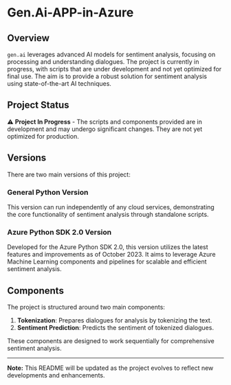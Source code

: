 # Gen.Ai-APP-in-Azure

## Overview

`gen.ai` leverages advanced AI models for sentiment analysis, focusing on processing and understanding dialogues. The project is currently in progress, with scripts that are under development and not yet optimized for final use. The aim is to provide a robust solution for sentiment analysis using state-of-the-art AI techniques.

## Project Status

:warning: **Project In Progress** - The scripts and components provided are in development and may undergo significant changes. They are not yet optimized for production.

## Versions

There are two main versions of this project:

### General Python Version

This version can run independently of any cloud services, demonstrating the core functionality of sentiment analysis through standalone scripts.

### Azure Python SDK 2.0 Version

Developed for the Azure Python SDK 2.0, this version utilizes the latest features and improvements as of October 2023. It aims to leverage Azure Machine Learning components and pipelines for scalable and efficient sentiment analysis.

## Components

The project is structured around two main components:

1. **Tokenization**: Prepares dialogues for analysis by tokenizing the text.
2. **Sentiment Prediction**: Predicts the sentiment of tokenized dialogues.

These components are designed to work sequentially for comprehensive sentiment analysis.

---

**Note:** This README will be updated as the project evolves to reflect new developments and enhancements.
